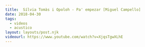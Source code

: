 ```yaml
---
title:  Sílvia Tomàs i Opoloh - Pa' empezar [Miguel Campello]
date: 2018-04-30
tags:
  - videos
  - acustico
layout: layouts/post.njk
videourl: https://www.youtube.com/watch?v=XjqsTgwXLhE
---
```

